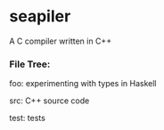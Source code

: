 # seapiler

A C compiler written in C++

### File Tree:

  foo: experimenting with types in Haskell
  
  src: C++ source code
  
  test: tests
